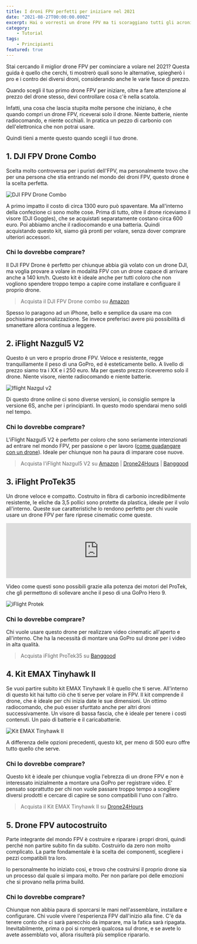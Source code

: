 ```yaml
---
title: I droni FPV perfetti per iniziare nel 2021
date: "2021-08-27T00:00:00.000Z"
excerpt: Hai o vorresti un drone FPV ma ti scoraggiano tutti gli acronimi? Non sai qual è il voltaggio giusto per la tua batteria? Ogni pilota, prima di volare deve leggere almeno una volta questo articolo.
category:
    - Tutorial
tags: 
    - Principianti
featured: true
---
```

<style>
    @media 
    only screen and (min-width: 980px) {
        td {
            width: 170px
        }
        td:nth-of-type(1){
            padding-right: 0;
            width: 175px;
        }
    }
    @media 
    only screen and (max-width: 760px),
    (min-device-width: 768px) and (max-device-width: 1024px)  {
        /*
        Label the data on mobile view
        
        */

        #drone-table td:nth-of-type(2):before { content: "Categoria"; }
        #drone-table td:nth-of-type(3):before { content: "Prezzo"; }
        #drone-table td:nth-of-type(4):before { content: "Utilizzo"; }
    }
</style>

Stai cercando il miglior drone FPV per cominciare a volare nel 2021? Questa guida è quello che cerchi, ti mostrerò quali sono le alternative, spiegherò i pro e i contro dei diversi droni, considerando anche le varie fasce di prezzo.

Quando scegli il tuo primo drone FPV per iniziare, oltre a fare attenzione al prezzo del drone stesso, devi controllare cosa c'è nella scatola. 

Infatti, una cosa che lascia stupita molte persone che iniziano, è che quando compri un drone FPV, riceverai solo il drone. Niente batterie, niente radiocomando, e niente occhiali. In pratica un pezzo di carbonio con dell'elettronica che non potrai usare.

Quindi tieni a mente questo quando scegli il tuo drone.


## 1. DJI FPV Drone Combo

Scelta molto controversa per i puristi dell'FPV, ma personalmente trovo che per una persona che stia entrando nel mondo dei droni FPV, questo drone è la scelta perfetta. 

![DJI FPV Drone Combo](/images/droni-fpv-per-iniziare/dji-fpv-combo.jpeg)

A primo impatto il costo di circa 1300 euro può spaventare. Ma all'interno della confezione ci sono molte cose.
Prima di tutto, oltre il drone riceviamo il visore (DJI Goggles), che se acquistati separatamente costano circa 600 euro. Poi abbiamo anche il radiocomando e una batteria. Quindi acquistando questo kit, siamo già pronti per volare, senza dover comprare ulteriori accessori.

### Chi lo dovrebbe comprare?

Il DJI FPV Drone è perfetto per chiunque abbia già volato con un drone DJI, ma voglia provare a volare in modalità FPV con un drone capace di arrivare anche a 140 km/h. Questo kit è ideale anche per tutti coloro che non vogliono spendere troppo tempo a capire come installare e configuare il proprio drone.

> Acquista il DJI FPV Drone combo su [Amazon](https://amzn.to/3ksZQAD)

Spesso lo paragono ad un iPhone, bello e semplice da usare ma con pochissima personalizzazione. Se invece preferisci avere piú possibilità di smanettare allora continua a leggere.


## 2. iFlight Nazgul5 V2

Questo è un vero e proprio drone FPV. Veloce e resistente, regge tranquillamente il peso di una GoPro, ed è esteticamente bello. A livello di prezzo siamo tra i XX e i 250 euro. Ma per questo prezzo riceveremo solo il drone. Niente visore, niente radiocomando e niente batterie.


![Iflight Nazgul v2](/images/droni-fpv-per-iniziare/iflight-nazgul.jpg)

Di questo drone online ci sono diverse versioni, io consiglio sempre la versione 6S, anche per i principianti. In questo modo spendarai meno soldi nel tempo. 

### Chi lo dovrebbe comprare?

L'iFlight Nazgul5 V2 è perfetto per coloro che sono seriamente intenzionati ad entrare nel mondo FPV, per passione o per lavoro ([come guadangare con un drone](https://lucafpv.com/come-fare-soldi-con-un-drone)). Ideale per chiunque non ha paura di imparare cose nuove.

> Acquista l'iFlight Nazgul5 V2 su [Amazon](https://amzn.to/3zqBqOc) | [Drone24Hours](https://www.drone24hours.com/prodotto/nazgul5-v2-4s-6s-bnf/?D24H=lucapalonca) | [Banggood](https://www.banggood.com/custlink/DmmE4FSA7g)

<!-- Potrebbe interessarti anche: [cose da sapere prima di comprare un drone FPV]() -->

## 3. iFlight ProTek35

Un drone veloce e compatto. Costruito in fibra di carbonio incredibilmente resistente, le eliche da 3,5 pollici sono protette da plastica, ideale per il volo all'interno. Queste sue caratteristiche lo rendono perfetto per chi vuole usare un drone FPV per fare riprese cinematic come queste. 

<div class="iframe-container">
<iframe width="100%" src="https://www.youtube.com/embed/dt3F3pEdACE?start=10" frameborder="0" allow="accelerometer; autoplay; encrypted-media; gyroscope; picture-in-picture" allowfullscreen></iframe>
</div>

Video come questi sono possibili grazie alla potenza dei motori del ProTek, che gli permettono di sollevare anche il peso di una GoPro Hero 9.
<!-- Vuoi sapere come fare video come questo? Magari potrebbe interessarti [come fare video cinematic]() -->

![iFlight Protek](/images/droni-fpv-per-iniziare/protek.jpg)

### Chi lo dovrebbe comprare?

Chi vuole usare questo drone per realizzare video cinematic all'aperto e all'interno. Che ha la necessità di montare una GoPro sul drone per i video in alta qualità. 

> Acquista iFlight ProTek35 su [Banggood](https://www.banggood.com/custlink/KmKYgPI7sO)

## 4. Kit EMAX Tinyhawk II

Se vuoi partire subito kit EMAX Tinyhawk II è quello che ti serve. All'interno di questo kit hai tutto ciò che ti serve per volare in FPV. Il kit comprende il drone, che è ideale per chi inizia date le sue dimensioni. Un ottimo radiocomando, che può esser sfurttato anche per altri droni successivamente. Un visore di bassa fascia, che è ideale per tenere i costi contenuti. Un paio di batterie e il caricabatterie. 

![Kit EMAX Tinyhawk II](/images/droni-fpv-per-iniziare/emax-kit.jpEg)

A differenza delle opzioni precedenti, questo kit, per meno di 500 euro offre tutto quello che serve. 

### Chi lo dovrebbe comprare?

Questo kit è ideale per chiunque voglia l'ebrezza di un drone FPV e non è interessato inizialmente a montare una GoPro per registrare video. E' pensato soprattutto per chi non vuole passare troppo tempo a scegliere diversi prodotti e cercare di capire se sono compatibili l'uno con l'altro.

> Acquista il Kit EMAX Tinyhawk II su [Drone24Hours](https://www.drone24hours.com/prodotto/emax-tinyhawk-ii-freestyle-rtf/?D24H=lucapalonca)

## 5. Drone FPV autocostruito

Parte integrante del mondo FPV è costruire e riparare i propri droni, quindi perché non partire subito fin da subito. Costruirlo da zero non molto complicato. La parte fondamentale è la scelta dei componenti, scegliere i pezzi compatibili tra loro.

Io personalmente ho iniziato cosi, e trovo che costruirsi il proprio drone sia un processo dal quale si impara molto. Per non parlare poi delle emozioni che si provano nella prima build. 

### Chi lo dovrebbe comprare?

Chiunque non abbia paura di sporcarsi le mani nell'assemblare, installare e configurare. Chi vuole vivere l'esperienza FPV dall'inizio alla fine. C'è da tenere conto che ci sarà parecchio da imparare, ma la fatica sarà ripagata. Inevitabilmente, prima o poi si romperà qualcosa sul drone, e se avete lo avete assemblato voi, allora risulterà più semplice ripararlo.

